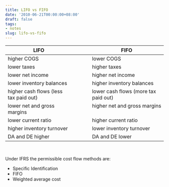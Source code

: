 ```yaml
---
title: LIFO vs FIFO
date: '2010-06-21T00:00:00+08:00'
draft: false
tags:
- notes
slug: lifo-vs-fifo
---
```


<table id="tbl1">
    <thead>
    <tr>
            <th valign="top" width="255">LIFO</th>
            <th valign="top" width="57"></th>
            <th valign="top" width="288">FIFO</th>
        </tr>
    </thead>
    <tbody>
        <tr>
            <td valign="top" width="255">higher COGS</td>
            <td valign="top" width="57"></td>
            <td valign="top" width="288">lower COGS</td>
        </tr>
        <tr>
            <td valign="top" width="255">lower taxes</td>
            <td valign="top" width="57"></td>
            <td valign="top" width="288">higher taxes</td>
        </tr>
        <tr>
            <td valign="top" width="255">lower net income</td>
            <td valign="top" width="57"></td>
            <td valign="top" width="288">higher net income</td>
        </tr>
        <tr>
            <td valign="top" width="255">lower inventory balances</td>
            <td valign="top" width="57"></td>
            <td valign="top" width="288">higher inventory balances</td>
        </tr>
        <tr>
            <td valign="top" width="255">higher cash flows (less tax paid out)</td>
            <td valign="top" width="57"></td>
            <td valign="top" width="288">lower cash flows (more tax paid out)</td>
        </tr>
        <tr>
            <td valign="top" width="255">lower net and gross margins</td>
            <td valign="top" width="57"></td>
            <td valign="top" width="288">higher net and gross margins</td>
        </tr>
        <tr>
            <td valign="top" width="255">lower current ratio</td>
            <td valign="top" width="57"></td>
            <td valign="top" width="288">higher current ratio</td>
        </tr>
        <tr>
            <td valign="top" width="255">higher inventory turnover</td>
            <td valign="top" width="57"></td>
            <td valign="top" width="288">lower inventory turnover</td>
        </tr>
        <tr>
            <td valign="top" width="255">DA and DE higher</td>
            <td valign="top" width="57"></td>
            <td valign="top" width="288">DA and DE lower</td>
        </tr>
    </tbody>
</table>

 

Under IFRS the permissible cost flow methods are:

- Specific Identification
- FIFO
- Weighted average cost
